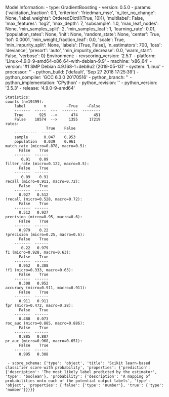 Model Information:
	 - type: GradientBoosting
	 - version: 0.5.0
	 - params: {'validation_fraction': 0.1, 'criterion': 'friedman_mse', 'n_iter_no_change': None, 'label_weights': OrderedDict([(True, 10)]), 'multilabel': False, 'max_features': 'log2', 'max_depth': 7, 'subsample': 1.0, 'max_leaf_nodes': None, 'min_samples_split': 2, 'min_samples_leaf': 1, 'learning_rate': 0.01, 'population_rates': None, 'init': None, 'random_state': None, 'center': True, 'tol': 0.0001, 'min_weight_fraction_leaf': 0.0, 'scale': True, 'min_impurity_split': None, 'labels': [True, False], 'n_estimators': 700, 'loss': 'deviance', 'presort': 'auto', 'min_impurity_decrease': 0.0, 'warm_start': False, 'verbose': 0}
	Environment:
	 - revscoring_version: '2.5.1'
	 - platform: 'Linux-4.9.0-9-amd64-x86_64-with-debian-9.9'
	 - machine: 'x86_64'
	 - version: '#1 SMP Debian 4.9.168-1+deb9u2 (2019-05-13)'
	 - system: 'Linux'
	 - processor: ''
	 - python_build: ('default', 'Sep 27 2018 17:25:39')
	 - python_compiler: 'GCC 6.3.0 20170516'
	 - python_branch: ''
	 - python_implementation: 'CPython'
	 - python_revision: ''
	 - python_version: '3.5.3'
	 - release: '4.9.0-9-amd64'
	
	Statistics:
	counts (n=19499):
		label        n         ~True    ~False
		-------  -----  ---  -------  --------
		True       925  -->      474       451
		False    18574  -->     1355     17219
	rates:
		              True    False
		----------  ------  -------
		sample       0.047    0.953
		population   0.039    0.961
	match_rate (micro=0.878, macro=0.5):
		  False    True
		-------  ------
		   0.91    0.09
	filter_rate (micro=0.122, macro=0.5):
		  False    True
		-------  ------
		   0.09    0.91
	recall (micro=0.911, macro=0.72):
		  False    True
		-------  ------
		  0.927   0.512
	!recall (micro=0.528, macro=0.72):
		  False    True
		-------  ------
		  0.512   0.927
	precision (micro=0.95, macro=0.6):
		  False    True
		-------  ------
		  0.979    0.22
	!precision (micro=0.25, macro=0.6):
		  False    True
		-------  ------
		   0.22   0.979
	f1 (micro=0.928, macro=0.63):
		  False    True
		-------  ------
		  0.952   0.308
	!f1 (micro=0.333, macro=0.63):
		  False    True
		-------  ------
		  0.308   0.952
	accuracy (micro=0.911, macro=0.911):
		  False    True
		-------  ------
		  0.911   0.911
	fpr (micro=0.472, macro=0.28):
		  False    True
		-------  ------
		  0.488   0.073
	roc_auc (micro=0.885, macro=0.886):
		  False    True
		-------  ------
		  0.885   0.887
	pr_auc (micro=0.968, macro=0.651):
		  False    True
		-------  ------
		  0.995   0.308
	
	 - score_schema: {'type': 'object', 'title': 'Scikit learn-based classifier score with probability', 'properties': {'prediction': {'description': 'The most likely label predicted by the estimator', 'type': 'boolean'}, 'probability': {'description': 'A mapping of probabilities onto each of the potential output labels', 'type': 'object', 'properties': {'false': {'type': 'number'}, 'true': {'type': 'number'}}}}}

